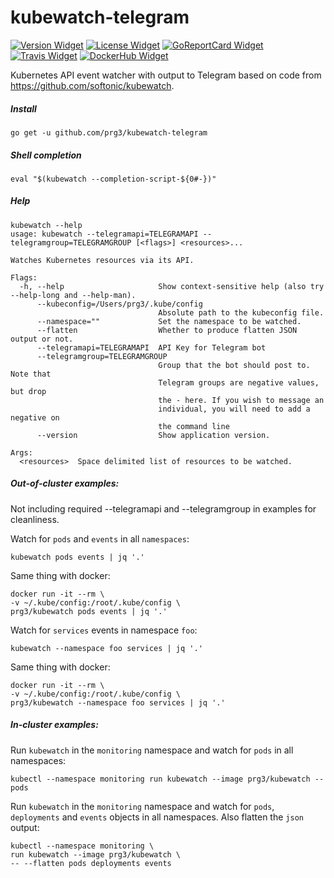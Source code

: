 # kubewatch-telegram

[![Version Widget]][Version] [![License Widget]][License] [![GoReportCard Widget]][GoReportCard] [![Travis Widget]][Travis] [![DockerHub Widget]][DockerHub]

[Version]: https://github.com/prg3/kubewatch-telegram/releases
[Version Widget]: https://img.shields.io/github/release/prg3/kubewatch-telegram.svg?maxAge=60
[License]: http://www.apache.org/licenses/LICENSE-2.0.txt
[License Widget]: https://img.shields.io/badge/license-APACHE2-1eb0fc.svg
[GoReportCard]: https://goreportcard.com/report/prg3/kubewatch-telegram
[GoReportCard Widget]: https://goreportcard.com/badge/prg3/kubewatch-telegram
[Travis]: https://travis-ci.org/prg3/kubewatch-telegram
[Travis Widget]: https://travis-ci.org/prg3/kubewatch-telegram.svg?branch=master
[DockerHub]: https://hub.docker.com/r/majestik/kubewatch-telegram
[DockerHub Widget]: https://img.shields.io/docker/pulls/majestik/kubewatch-telegram.svg

Kubernetes API event watcher with output to Telegram based on code from https://github.com/softonic/kubewatch.

##### Install

```
go get -u github.com/prg3/kubewatch-telegram
```

##### Shell completion

```
eval "$(kubewatch --completion-script-${0#-})"
```

##### Help

```
kubewatch --help
usage: kubewatch --telegramapi=TELEGRAMAPI --telegramgroup=TELEGRAMGROUP [<flags>] <resources>...

Watches Kubernetes resources via its API.

Flags:
  -h, --help                     Show context-sensitive help (also try --help-long and --help-man).
      --kubeconfig=/Users/prg3/.kube/config
                                 Absolute path to the kubeconfig file.
      --namespace=""             Set the namespace to be watched.
      --flatten                  Whether to produce flatten JSON output or not.
      --telegramapi=TELEGRAMAPI  API Key for Telegram bot
      --telegramgroup=TELEGRAMGROUP
                                 Group that the bot should post to. Note that
                                 Telegram groups are negative values, but drop
                                 the - here. If you wish to message an
                                 individual, you will need to add a negative on
                                 the command line
      --version                  Show application version.

Args:
  <resources>  Space delimited list of resources to be watched.
```

##### Out-of-cluster examples:

Not including required --telegramapi and --telegramgroup in examples for cleanliness.

Watch for `pods` and `events` in all `namespaces`:
```
kubewatch pods events | jq '.'
```

Same thing with docker:
```
docker run -it --rm \
-v ~/.kube/config:/root/.kube/config \
prg3/kubewatch pods events | jq '.'
```

Watch for `services` events in namespace `foo`:
```
kubewatch --namespace foo services | jq '.'
```

Same thing with docker:
```
docker run -it --rm \
-v ~/.kube/config:/root/.kube/config \
prg3/kubewatch --namespace foo services | jq '.'
```

##### In-cluster examples:

Run `kubewatch` in the `monitoring` namespace and watch for `pods` in all namespaces:
```
kubectl --namespace monitoring run kubewatch --image prg3/kubewatch -- pods
```

Run `kubewatch` in the `monitoring` namespace and watch for `pods`, `deployments` and `events` objects in all namespaces. Also flatten the `json` output:
```
kubectl --namespace monitoring \
run kubewatch --image prg3/kubewatch \
-- --flatten pods deployments events
```
